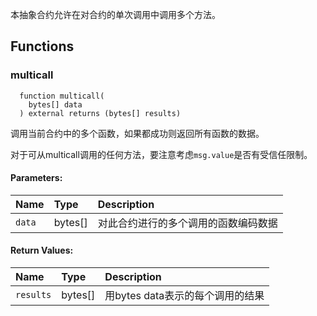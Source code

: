 本抽象合约允许在对合约的单次调用中调用多个方法。


## Functions
### multicall
```solidity
  function multicall(
    bytes[] data
  ) external returns (bytes[] results)
```
调用当前合约中的多个函数，如果都成功则返回所有函数的数据。

对于可从multicall调用的任何方法，要注意考虑`msg.value`是否有受信任限制。

#### Parameters:
| Name | Type | Description                                                          |
| :--- | :--- | :------------------------------------------------------------------- |
|`data` | bytes[] | 对此合约进行的多个调用的函数编码数据

#### Return Values:
| Name                           | Type          | Description                                                                  |
| :----------------------------- | :------------ | :--------------------------------------------------------------------------- |
|`results`| bytes[] | 用bytes data表示的每个调用的结果


